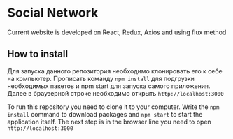 # Social Network

Current website is developed on React, Redux, Axios and using flux method

## How to install 
Для запуска данного репозитория необходимо клонировать его к себе на компьютер. Прописать команду `npm install` для подгрузки необходимых пакетов и npm start для запуска самого приложения. Далее в браузерной строке необходимо открыть `http://localhost:3000`

To run this repository you need to clone it to your computer. Write the `npm install` command to download packages and `npm start` to start the application itself. The next step is in the browser line you need to open `http://localhost:3000`

